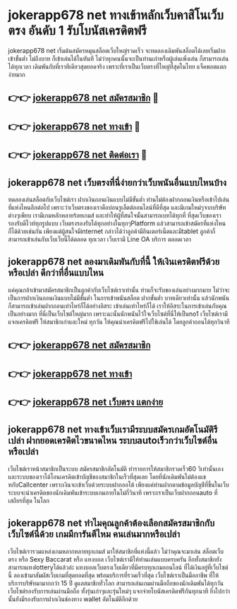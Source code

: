 # jokerapp678 net ทางเข้าหลักเว็บคาสิโนเว็บตรง อันดับ 1 รับโบนัสเครดิตฟรี

jokerapp678 net เริ่มต้นสมัครหมุนสล็อตเว็บใหญ่รวดเร็ว จะทดลองเดิมพันสล็อตได้เลยเริ่มฝากเข้าขั้นต่ำ ไม่ถึงบาท ก็เข้าเล่นได้ในทันที ไม่ว่าทุกคนนั้นจะเป็นท่านเก่าหรือผู้เล่นเพิ่งเล่น ก็สามารถเล่นได้ทุกเวลา เดิมพันกับที่เราทีเดียวสุดยอดจริง เพราะที่เราเป็นเว็บตรงที่ใหญ่ที่สุดในไทย แจ็คพอตแตกง่ายมาก

## 👉👉 [jokerapp678 net สมัครสมาชิก](https://bit.ly/3Ckzg5n) 🎰
## 👉👉 [jokerapp678 net ทางเข้า](https://bit.ly/3Ckzg5n) 🎰
## 👉👉 [jokerapp678 net ติดต่อเรา](https://bit.ly/3Ckzg5n) 🎰

## jokerapp678 net เว็บตรงที่นี่ง่ายกว่าเว็บพนันอื่นแบบไหนบ้าง
ทดลองเล่นสล็อตกับเว็บไซต์เรา ฝากเงินถอนเงินแบบไม่มีขั้นต่ำ ท่านไม่ต้องฝากถอนเงินหรือเข้าไปเล่นที่แห่งไหนอีกต่อไป เพราะว่าเว็บตรงของเราคือบ่อนรูเล็ตต์ออนไลน์ที่ดีที่สุด และมีเกมใหม่ๆจากบริษัทต่างๆเพียบ เรามีเกมหลักหลายร้อยเกมส์ และทำให้ผู้ที่สนใจนั้นสามารถเบทได้ทุกที่ ที่สุดเว็บของเรารองรับดีไวท์ทุกรูปแบบ เว็บตรงรองรับได้ทุกอย่างในทุกๆPlatform แล้วสามารถเข้าสมัครที่แห่งไหนก็ได้ด้วยเช่นกัน เพียงแต่ผู้สนใจมีinternet กล่าวได้ว่าลูกค้ามีอินเตอร์เน็ตและมีtablet ลูกค้าก็สามารถเข้าเล่นกับเว็บเว็บนี้ได้ตลอด ทุกเวลา เว็บเรามี Line OA บริการ ตลอดเวลา

## jokerapp678 net ลองมาเดิมพันกับที่นี้ ให้เงินเครดิตฟรีด้วยหรือเปล่า ดีกว่าที่อื่นแบบไหน
แค่คุณกล้าเข้ามาสมัครสมาชิกเป็นลูกค้ากับเว็บไซต์เราเท่านั้น ท่านก็จะรับของเล่นอย่างมากมาย ไม่ว่าจะเป็นการฝากเงินถอนเงินแบบไม่มีขั้นต่ำ ในการเข้าพนันสล็อต ฝากขั้นต่ำ บาทเดียวเท่านั้น แล้วนักพนันก็สามารถเข้าเล่นฝากถอนเท่าไหร่ก็ได้อย่างอิสระ เข้าเล่นเท่าไหร่ก็ได้ เราให้อิสระในการเข้าเล่นกับคุณเป็นอย่างมาก ที่นี่เป็นเว็บไซต์ใหญ่มาก เพราะฉะนั้นนักพนันไว้ใจเว็บไซต์ที่นี่ให้เป็นno1 เว็บไซต์เรามีแจกเครดิตฟรี ให้สมาชิกเก่าและใหม่ ทุกวัน ให้คุณนำเครดิตฟรีไปใช้เล่นได้ โดยลูกค้าถอนได้ทุกวินาที

## 👉👉 [jokerapp678 net สมัครสมาชิก](https://bit.ly/3Ckzg5n)
## 👉👉 [jokerapp678 net ทางเข้า](https://bit.ly/3Ckzg5n)
## 👉👉 [jokerapp678 net เว็บตรง แตกง่าย](https://bit.ly/3Ckzg5n)

## jokerapp678 net ทางเข้าเว็บเรามีระบบสมัครเกมอัตโนมัติรึเปล่า ฝากยอดเครดิตไวขนาดไหน ระบบautoเร็วกว่าเว็บไซต์อื่นหรือเปล่า
เว็บไซต์เราหน้าสมาชิกเป็นระบบ สมัครสมาชิกอัตโนมัติ ทำรายการให้สมาชิกรวดเร็ว60 วิเท่านั้นเอง และระบบของเราได้โอนเครดิตเข้าบัญชีของสมาชิกในเร็วที่สุดเลย โดยที่นักเดิมพันไม่ต้องแชทกับCallcenter เพราะเงินจะเข้าเว็บด้วยระบบฝากออโต้ เพียงแค่ท่านฝากตามข้อมูลบัญชีที่ขึ้นในเว็บ ระบบจะนำเครดิตของนักเดิมพันเข้าระบบเกมภายในไม่กี่วินาที เพราะเราเป็นเว็บฝากถอนauto ที่เสถียรที่สุด ในโลก

## jokerapp678 net ทำไมคุณลูกค้าต้องเลือกสมัครสมาชิกกับเว็บไซต์นี่ด้วย เกมมีการันตีไหม คนเล่นมากหรือเปล่า
เว็บไซต์เรารวมแหล่งเกมหลากหลายทุกเกมส์ มาให้สมาชิกที่แห่งนี้แล้ว ไม่ว่าคุณจะมาเล่น สล็อตเว็บตรง หรือ Sexy Baccarat หรือ แทงบอล เว็บไซต์เรามีให้ท่านเล่นแบบครบครัน อีกทั้งสมาชิกยังสามารถแทงlotteryได้แล้วล่ะ แทงบอลเว็บตรงเว็บเดียวที่มีครบทุกเกมออนไลน์ ที่ได้เงินอยู่ที่เว็บไซต์นี้ ลองเข้ามาสัมผัสเว็บเกมที่สุดยอดที่สุด พร้อมบริการที่รวดเร็วที่สุด เว็บไซต์เราเป็นมืออาชีพ ที่ให้บริการบริษัทมามากกว่า 15 ปี ดูแลสมาชิกทั่วโลก สามารถเล่นเกมผ่านมือถือของนักเดิมพันได้ทุกวัน เว็บไซต์รองรับการเล่นผ่านมือถือ ทั้งรุ่นเก่าๆและรุ่นใหม่ๆ แจกจ่ายโบนัสเครดิตฟรีกันทุกนาที ยิ่งไปกว่านั้นยังมีรองรับการฝากเงินช่องทาง wallet อัตโนมัติอีกด้วย
